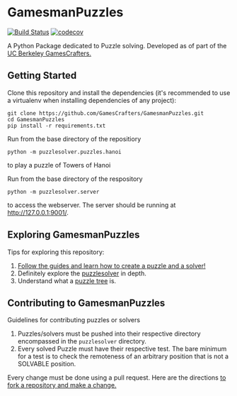 # GamesmanPuzzles
[![Build Status](https://travis-ci.com/GamesCrafters/GamesmanPuzzles.svg?branch=master)](https://travis-ci.com/GamesCrafters/GamesmanPuzzles)
[![codecov](https://codecov.io/gh/GamesCrafters/GamesmanPuzzles/branch/master/graph/badge.svg)](https://codecov.io/gh/GamesCrafters/GamesmanPuzzles)

A Python Package dedicated to Puzzle solving. Developed as of part of the [UC Berkeley GamesCrafters.](http://gamescrafters.berkeley.edu/)
## Getting Started
Clone this repository and install the dependencies (it's recommended to use a virtualenv when installing dependencies of any project):
```
git clone https://github.com/GamesCrafters/GamesmanPuzzles.git
cd GamesmanPuzzles
pip install -r requirements.txt
```

Run from the base directory of the repositiory
```
python -m puzzlesolver.puzzles.hanoi
```
to play a puzzle of Towers of Hanoi

Run from the base directory of the respository
```
python -m puzzlesolver.server
```
to access the webserver. The server should be running at http://127.0.0.1:9001/.

## Exploring GamesmanPuzzles
Tips for exploring this repository:
1. [Follow the guides and learn how to create a puzzle and a solver!](guides)
2. Definitely explore the [puzzlesolver](puzzlesolver) in depth.
3. Understand what a [puzzle tree](https://nyc.cs.berkeley.edu/wiki/Puzzle_tree) is. 

## Contributing to GamesmanPuzzles
Guidelines for contributing puzzles or solvers
1. Puzzles/solvers must be pushed into their respective directory encompassed in the `puzzlesolver` directory.
2. Every solved Puzzle must have their respective test. The bare minimum for a test is to check the remoteness of an arbitrary position that is not a SOLVABLE position.

Every change must be done using a pull request. Here are the directions [to fork a repository and make a change.](https://help.github.com/en/github/collaborating-with-issues-and-pull-requests/creating-a-pull-request-from-a-fork) 
